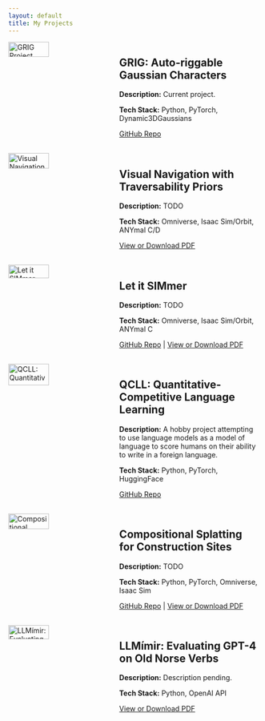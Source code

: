 ```yaml
---
layout: default
title: My Projects
---
```


<style>
.projects-container {
  display: flex;
  flex-wrap: wrap;
  justify-content: space-between;
}

.project {
  display: flex;
  margin-bottom: 30px;
  width: 100%;
}

.project img {
  width: 40%;
  margin-right: 20px;
}

.project .project-text {
  width: 55%;
}

@media (max-width: 800px) {
  .project {
    flex-direction: column;
  }

  .project img, .project .project-text {
    width: 100%;
    margin: 0;
  }
}
</style>

<div class="projects-container">

  <!-- GRIG Project -->
  <div class="project">
    <img src="assets/grig.gif" alt="GRIG Project">
    <div class="project-text">
      <h2>GRIG: Auto-riggable Gaussian Characters</h2>
      <p><strong>Description:</strong> Current project.</p>
      <p><strong>Tech Stack:</strong> Python, PyTorch, Dynamic3DGaussians</p>
      <a href="https://github.com/jolfss/grig">GitHub Repo</a>
    </div>
  </div>

  <!-- Visual Navigation Project -->
  <div class="project">
    <img src="assets/visual-navigation-image.jpg" alt="Visual Navigation with Traversability Priors">
    <div class="project-text">
      <h2>Visual Navigation with Traversability Priors</h2>
      <p><strong>Description:</strong> TODO</p>
      <p><strong>Tech Stack:</strong> Omniverse, Isaac Sim/Orbit, ANYmal C/D</p>
      <a href="files/VisualNavTravPriors.pdf">View or Download PDF</a>
    </div>
  </div>

  <!-- Let it SIMmer Project -->
  <div class="project">
    <img src="assets/let-it-simmer-image.jpg" alt="Let it SIMmer">
    <div class="project-text">
      <h2>Let it SIMmer</h2>
      <p><strong>Description:</strong> TODO</p>
      <p><strong>Tech Stack:</strong> Omniverse, Isaac Sim/Orbit, ANYmal C</p>
      <a href="https://github.com/jolfss/qcll">GitHub Repo</a> | <a href="files/LetItSIMmer.pdf">View or Download PDF</a>
    </div>
  </div>

  <!-- QCLL Project -->
  <div class="project">
    <img src="assets/qcll-image.jpg" alt="QCLL: Quantitative-Competitive Language Learning">
    <div class="project-text">
      <h2>QCLL: Quantitative-Competitive Language Learning</h2>
      <p><strong>Description:</strong> A hobby project attempting to use language models as a model of language to score humans on their ability to write in a foreign language.</p>
      <p><strong>Tech Stack:</strong> Python, PyTorch, HuggingFace</p>
      <a href="https://github.com/jolfss/qcll">GitHub Repo</a>
    </div>
  </div>

  <!-- Compositional Splatting Project -->
  <div class="project">
    <img src="assets/compositional-splatting-image.jpg" alt="Compositional Splatting for Construction Sites">
    <div class="project-text">
      <h2>Compositional Splatting for Construction Sites</h2>
      <p><strong>Description:</strong> TODO</p>
      <p><strong>Tech Stack:</strong> Python, PyTorch, Omniverse, Isaac Sim</p>
      <a href="https://github.com/jolfss/grig">GitHub Repo</a> | <a href="files/SplatConstruction.pdf">View or Download PDF</a>
    </div>
  </div>

  <!-- LLMímir Project -->
  <div class="project">
    <img src="assets/llmimir-image.jpg" alt="LLMímir: Evaluating GPT-4 on Old Norse Verbs">
    <div class="project-text">
      <h2>LLMímir: Evaluating GPT-4 on Old Norse Verbs</h2>
      <p><strong>Description:</strong> Description pending.</p>
      <p><strong>Tech Stack:</strong> Python, OpenAI API</p>
      <a href="files/LLMímir.pdf">View or Download PDF</a>
    </div>
  </div>

</div>
